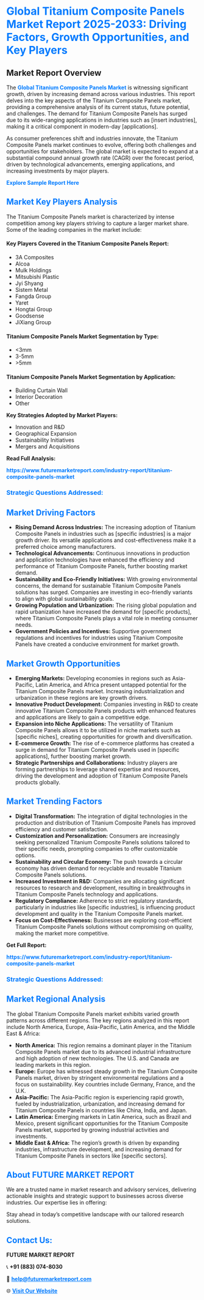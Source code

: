 <h1 style="color: #007BFF;">Global Titanium Composite Panels Market Report 2025-2033: Driving Factors, Growth Opportunities, and Key Players</h1>

<section id="overview">
<h2>Market Report Overview</h2>
<p>The <a href="https://www.futuremarketreport.com/industry-report/titanium-composite-panels-market" style="color: #007BFF; text-decoration: none;"><strong>Global Titanium Composite Panels Market</strong></a> is witnessing significant growth, driven by increasing demand across various industries. This report delves into the key aspects of the Titanium Composite Panels market, providing a comprehensive analysis of its current status, future potential, and challenges. The demand for Titanium Composite Panels has surged due to its wide-ranging applications in industries such as [insert industries], making it a critical component in modern-day [applications].</p>
<p>As consumer preferences shift and industries innovate, the Titanium Composite Panels market continues to evolve, offering both challenges and opportunities for stakeholders. The global market is expected to expand at a substantial compound annual growth rate (CAGR) over the forecast period, driven by technological advancements, emerging applications, and increasing investments by major players.</p>
</section>

<section id="overview">
<p><a href="https://www.futuremarketreport.com/request-sample/reportId=105425" style="color: #007BFF; text-decoration: none;"><strong>Explore Sample Report Here</strong></a></p>
</section>

<section id="key-players">
<h2 style="color: #007BFF;">Market Key Players Analysis</h2>
<p>The Titanium Composite Panels market is characterized by intense competition among key players striving to capture a larger market share. Some of the leading companies in the market include:</p>
<h4>Key Players Covered in the Titanium Composite Panels Report:</h4>
<ul><li>3A Composites</li><li>Alcoa</li><li>Mulk Holdings</li><li>Mitsubishi Plastic</li><li>Jyi Shyang</li><li>Sistem Metal</li><li>Fangda Group</li><li>Yaret</li><li>Hongtai Group</li><li>Goodsense</li><li>JiXiang Group</li></ul>
<h4>Titanium Composite Panels Market Segmentation by Type:</h4>
<ul><li>&lt;3mm</li><li>3-5mm</li><li>&gt;5mm</li></ul>

<h4>Titanium Composite Panels Market Segmentation by Application:</h4>
<ul><li>Building Curtain Wall</li><li>Interior Decoration</li><li>Other</li></ul>
<p><strong>Key Strategies Adopted by Market Players:</strong></p>
<ul>
<li>Innovation and R&D</li>
<li>Geographical Expansion</li>
<li>Sustainability Initiatives</li>
<li>Mergers and Acquisitions</li>
</ul>
</section>

<section>
<p><strong>Read Full Analysis: </strong></p><a href="https://www.futuremarketreport.com/industry-report/titanium-composite-panels-market" style="color: #007BFF; text-decoration: none;"><strong>https://www.futuremarketreport.com/industry-report/titanium-composite-panels-market</strong></a>
<h3 style="color: #007BFF;">Strategic Questions Addressed:</h3>
</section>

<section id="driving-factors">
<h2 style="color: #007BFF;">Market Driving Factors</h2>
<ul>
<li><strong>Rising Demand Across Industries:</strong> The increasing adoption of Titanium Composite Panels in industries such as [specific industries] is a major growth driver. Its versatile applications and cost-effectiveness make it a preferred choice among manufacturers.</li>
<li><strong>Technological Advancements:</strong> Continuous innovations in production and application technologies have enhanced the efficiency and performance of Titanium Composite Panels, further boosting market demand.</li>
<li><strong>Sustainability and Eco-Friendly Initiatives:</strong> With growing environmental concerns, the demand for sustainable Titanium Composite Panels solutions has surged. Companies are investing in eco-friendly variants to align with global sustainability goals.</li>
<li><strong>Growing Population and Urbanization:</strong> The rising global population and rapid urbanization have increased the demand for [specific products], where Titanium Composite Panels plays a vital role in meeting consumer needs.</li>
<li><strong>Government Policies and Incentives:</strong> Supportive government regulations and incentives for industries using Titanium Composite Panels have created a conducive environment for market growth.</li>
</ul>
</section>

<section id="growth-opportunities">
<h2 style="color: #007BFF;">Market Growth Opportunities</h2>
<ul>
<li><strong>Emerging Markets:</strong> Developing economies in regions such as Asia-Pacific, Latin America, and Africa present untapped potential for the Titanium Composite Panels market. Increasing industrialization and urbanization in these regions are key growth drivers.</li>
<li><strong>Innovative Product Development:</strong> Companies investing in R&D to create innovative Titanium Composite Panels products with enhanced features and applications are likely to gain a competitive edge.</li>
<li><strong>Expansion into Niche Applications:</strong> The versatility of Titanium Composite Panels allows it to be utilized in niche markets such as [specific niches], creating opportunities for growth and diversification.</li>
<li><strong>E-commerce Growth:</strong> The rise of e-commerce platforms has created a surge in demand for Titanium Composite Panels used in [specific applications], further boosting market growth.</li>
<li><strong>Strategic Partnerships and Collaborations:</strong> Industry players are forming partnerships to leverage shared expertise and resources, driving the development and adoption of Titanium Composite Panels products globally.</li>
</ul>
</section>

<section id="trending-factors">
<h2 style="color: #007BFF;">Market Trending Factors</h2>
<ul>
<li><strong>Digital Transformation:</strong> The integration of digital technologies in the production and distribution of Titanium Composite Panels has improved efficiency and customer satisfaction.</li>
<li><strong>Customization and Personalization:</strong> Consumers are increasingly seeking personalized Titanium Composite Panels solutions tailored to their specific needs, prompting companies to offer customizable options.</li>
<li><strong>Sustainability and Circular Economy:</strong> The push towards a circular economy has driven demand for recyclable and reusable Titanium Composite Panels solutions.</li>
<li><strong>Increased Investment in R&D:</strong> Companies are allocating significant resources to research and development, resulting in breakthroughs in Titanium Composite Panels technology and applications.</li>
<li><strong>Regulatory Compliance:</strong> Adherence to strict regulatory standards, particularly in industries like [specific industries], is influencing product development and quality in the Titanium Composite Panels market.</li>
<li><strong>Focus on Cost-Effectiveness:</strong> Businesses are exploring cost-efficient Titanium Composite Panels solutions without compromising on quality, making the market more competitive.</li>
</ul>
</section>

<section>
<p><strong>Get Full Report: </strong></p><a href="https://www.futuremarketreport.com/industry-report/titanium-composite-panels-market" style="color: #007BFF; text-decoration: none;"><strong>https://www.futuremarketreport.com/industry-report/titanium-composite-panels-market</strong></a>
<h3 style="color: #007BFF;">Strategic Questions Addressed:</h3>
</section>


<section id="regional-analysis">
<h2 style="color: #007BFF;">Market Regional Analysis</h2>
<p>The global Titanium Composite Panels market exhibits varied growth patterns across different regions. The key regions analyzed in this report include North America, Europe, Asia-Pacific, Latin America, and the Middle East & Africa:</p>
<ul>
<li><strong>North America:</strong> This region remains a dominant player in the Titanium Composite Panels market due to its advanced industrial infrastructure and high adoption of new technologies. The U.S. and Canada are leading markets in this region.</li>
<li><strong>Europe:</strong> Europe has witnessed steady growth in the Titanium Composite Panels market, driven by stringent environmental regulations and a focus on sustainability. Key countries include Germany, France, and the U.K.</li>
<li><strong>Asia-Pacific:</strong> The Asia-Pacific region is experiencing rapid growth, fueled by industrialization, urbanization, and increasing demand for Titanium Composite Panels in countries like China, India, and Japan.</li>
<li><strong>Latin America:</strong> Emerging markets in Latin America, such as Brazil and Mexico, present significant opportunities for the Titanium Composite Panels market, supported by growing industrial activities and investments.</li>
<li><strong>Middle East & Africa:</strong> The region’s growth is driven by expanding industries, infrastructure development, and increasing demand for Titanium Composite Panels in sectors like [specific sectors].</li>
</ul>
</section>

<footer>
<h2 style="color: #007BFF;">About FUTURE MARKET REPORT</h2>
<p>We are a trusted name in market research and advisory services, delivering actionable insights and strategic support to businesses across diverse industries. Our expertise lies in offering:</p>

<p>Stay ahead in today’s competitive landscape with our tailored research solutions.</p>

<h2 style="color: #007BFF;">Contact Us:</h2>
<p><strong>FUTURE MARKET REPORT</strong></p>
<p>📞 <strong>+91 (883) 074-8030</strong></p>
<p>📧 <strong><a href="mailto:help@futuremarketreport.com" style="color: #007BFF;">help@futuremarketreport.com</a></strong></p>
<p>🌐 <strong><a href="https://www.futuremarketreport.com/" style="color: #007BFF;">Visit Our Website</a></strong></p>
</footer>